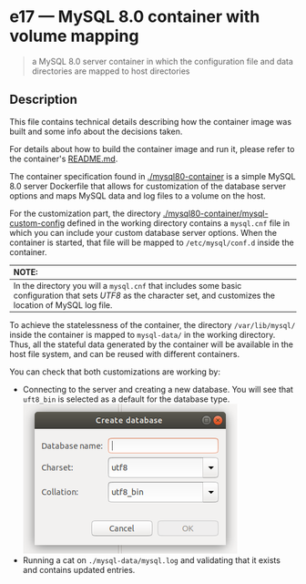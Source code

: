 # e17 &mdash; MySQL 8.0 container with volume mapping
> a MySQL 8.0 server container in which the configuration file and data directories are mapped to host directories

## Description
This file contains technical details describing how the container image was built and some info about the decisions taken.

For details about how to build the container image and run it, please refer to the container's [README.md](./mysql80-container/README.md).

The container specification found in [./mysql80-container](./mysql80-container/) is a simple MySQL 8.0 server Dockerfile that allows for customization of the database server options and maps MySQL data and log files to a volume on the host.

For the customization part, the directory [./mysql80-container/mysql-custom-config](./mysql80-container/mysql-custom-config) defined in the working directory contains a `mysql.cnf` file in which you can include your custom database server options. When the container is started, that file will be mapped to `/etc/mysql/conf.d` inside the container.

| NOTE: |
| :---- |
| In the directory you will a `mysql.cnf` that includes some basic configuration that sets *UTF8* as the character set, and customizes the location of MySQL log file. |

To achieve the statelessness of the container, the directory `/var/lib/mysql/` inside the container is mapped to `mysql-data/` in the working directory. Thus, all the stateful data generated by the container will be available in the host file system, and can be reused with different containers.

You can check that both customizations are working by:
+ Connecting to the server and creating a new database. You will see that `uft8_bin` is selected as a default for the database type. ![DB Connection Snapshot](./create_database_properties.png)
+ Running a cat on `./mysql-data/mysql.log` and validating that it exists and contains updated entries.